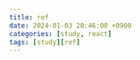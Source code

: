 ```yaml
---
title: ref
date: 2024-01-03 20:46:00 +0900
categories: [study, react]
tags: [study][ref]
---
```

<br>
<br>
<br>

